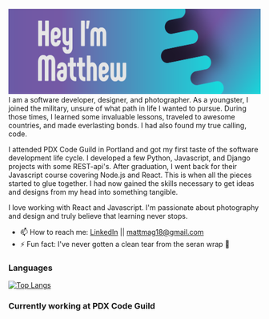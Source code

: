 ![alt text](Header.svg)
I am a software developer, designer, and photographer. As a youngster, I joined the military, unsure of what path in life I wanted to pursue. During those times, I learned some invaluable lessons, traveled to awesome countries, and made everlasting bonds. I had also found my true calling, code. 

I attended PDX Code Guild in Portland and got my first taste of the software development life cycle.  I developed a few Python, Javascript, and Django projects with some REST-api's. After graduation, I went back for their Javascript course covering Node.js and React. This is when all the pieces started to glue together. I had now gained the skills necessary to get ideas and designs from my head into something tangible. 

I love working with React and Javascript. I'm passionate about photography and design and truly believe that learning never stops.

- 📫 How to reach me: [LinkedIn](www.linkedin.com/in/matthewmagnotta) || mattmag18@gmail.com
- ⚡ Fun fact: I've never gotten a clean tear from the seran wrap 🤙
### Languages
[![Top Langs](https://github-readme-stats.vercel.app/api/top-langs/?username=mattmagnotta&layout=compact)](https://github.com/anuraghazra/github-readme-stats)


### Currently working at PDX Code Guild
